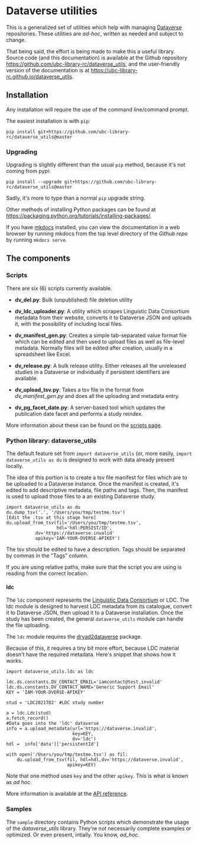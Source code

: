 # Dataverse utilities

This is a generalized set of utilities which help with managing [Dataverse](https://dataverse.org) repositories. These utilities are _ad-hoc_, written as needed and subject to change.

That being said, the effort is being made to make this a useful library. Source code (and this documentation) is available at the Github repository <https://github.com/ubc-library-rc/dataverse_utils>, and the user-friendly version of the documentation is at <https://ubc-library-rc.github.io/dataverse_utils>.

## Installation

Any installation will require the use of the command line/command prompt.

The easiest installation is with `pip`:

```nohighlight
pip install git+https://github.com/ubc-library-rc/dataverse_utils@master
```

### Upgrading
Upgrading is slightly different than the usual `pip` method, because it's not coming from pypi:

```nohighlight
pip install --upgrade git+https://github.com/ubc-library-rc/dataverse_utils@master
```
Sadly, it's more to type than a normal `pip` upgrade string.

Other methods of installing Python packages can be found at <https://packaging.python.org/tutorials/installing-packages/>.

If you have [mkdocs](https://www.mkdocs.org) installed, you can view the documentation in a web browser by running mkdocs from the top level directory of the  *Github repo* by running `mkdocs serve`.

## The components

### Scripts

There are six (6) scripts currently available.

* **dv_del.py**: Bulk (unpublished) file deletion utility

* **dv_ldc_uploader.py**: A utility which scrapes Linguistic Data Consortium metadata from their website, converts it to Dataverse JSON and uploads it, with the possibility of including local files.

* **dv_manifest_gen.py**: Creates a simple tab-separated value format file which can be edited and then used to upload files as well as file-level metadata. Normally files will be edited after creation, usually in a spreadsheet like Excel.

* **dv_release.py**: A bulk release utility. Either releases all the unreleased studies in a Dataverse or individually if persistent identifiers are available.

* **dv_upload_tsv.py**: Takes a tsv file in the format from *dv_manifest_gen.py* and does all the uploading and metadata entry.

* **dv_pg_facet_date.py**: A server-based tool which updates the publication date facet and performs a study reindex.

More information about these can be found on the [scripts page](scripts.md).

### Python library: dataverse_utils

The default feature set from `import dataverse_utils` (or, more easily, `import dataverse_utils as du` is designed to work with data already present locally.

The idea of this portion is to create a tsv file manifest for files which are to be uploaded to a Dataverse instance. Once the manifest is created, it's edited to add descriptive metadata, file paths and tags. Then, the manifest is used to upload those files to a an existing Dataverse study.

```
import dataverse_utils as du
du.dump_tsv('.', '/Users/you/tmp/testme.tsv')
[Edit the .tsv at this stage here]
du.upload_from_tsv(fil='/Users/you/tmp/testme.tsv',
                   hdl='hdl:PERSIST/ID',
		   dv='https://dataverse.invalid'
		   apikey='IAM-YOUR-DVERSE-APIKEY')
```

The tsv should be edited to have a description. Tags should be separated by commas in the "Tags" column.

If you are using relative paths, make sure that the script you are using is reading from the correct location.

#### ldc

The `ldc` component represents the [Linguistic Data Consortium](https://catalog.ldc.upenn.edu/) or LDC. The ldc module is designed to harvest LDC metadata from its catalogue, convert it to Dataverse JSON, then upload it to a Dataverse installation. Once the study has been created, the general `dataverse_utils` module can handle the file uploading.

The `ldc` module requires the [dryad2dataverse](https://github.com/ubc-library-rc/dryad2dataverse) package.

Because of this, it requires a tiny bit more effort, because LDC material doesn't have the required metadata. Here's snippet that shows how it works.

```
import dataverse_utils.ldc as ldc

ldc.ds.constants.DV_CONTACT_EMAIL='iamcontact@test.invalid'
ldc.ds.constants.DV_CONTACT_NAME='Generic Support Email'
KEY = 'IAM-YOUR-DVERSE-APIKEY'

stud = 'LDC2021T02' #LDC study number

a = ldc.Ldc(stud)
a.fetch_record()
#Data goes into the 'ldc' dataverse
info = a.upload_metadata(url='https://dataverse.invalid', 
		  				 key=KEY, 
		  				 dv='ldc')
hdl =  info['data']['persistentId'] 

with open('/Users/you/tmp/testme.tsv') as fil:
	du.upload_from_tsv(fil, hdl=hdl,dv='https://dataverse.invalid', 
                       apikey=KEY)
```
Note that one method uses `key` and the other `apikey`. This is what is known as _ad hoc_. 

More information is available at the [API reference](api_ref.md).

### Samples

The `sample` directory contains Python scripts which demonstrate the usage of the _dataverse_utils_ library. They're not necessarily complete examples or optimized. Or even present, intially. You know,  _ad_hoc_.


